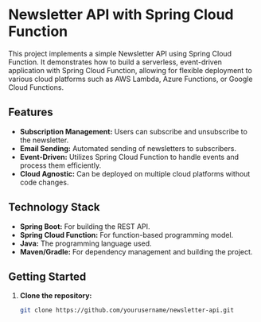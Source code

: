 # Newsletter API with Spring Cloud Function

This project implements a simple Newsletter API using Spring Cloud Function. It demonstrates how to build a serverless, event-driven application with Spring Cloud Function, allowing for flexible deployment to various cloud platforms such as AWS Lambda, Azure Functions, or Google Cloud Functions.

## Features

- **Subscription Management:** Users can subscribe and unsubscribe to the newsletter.
- **Email Sending:** Automated sending of newsletters to subscribers.
- **Event-Driven:** Utilizes Spring Cloud Function to handle events and process them efficiently.
- **Cloud Agnostic:** Can be deployed on multiple cloud platforms without code changes.

## Technology Stack

- **Spring Boot:** For building the REST API.
- **Spring Cloud Function:** For function-based programming model.
- **Java:** The programming language used.
- **Maven/Gradle:** For dependency management and building the project.

## Getting Started

1. **Clone the repository:**
   ```bash
   git clone https://github.com/yourusername/newsletter-api.git
